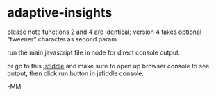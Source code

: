 # adaptive-insights 

please note functions 2 and 4 are identical; version 4 takes optional "tweener" character as second param.

run the main javascript file in node for direct console output.

or go to this [jsfiddle](http://jsfiddle.net/Lfe3gayu/) and make sure to open up browser console to see output, then click run button in jsfiddle console.

-MM
